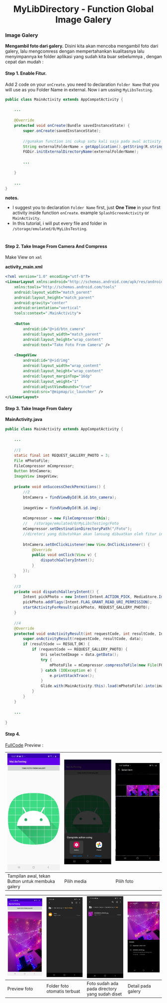 <h1 align="center">
    MyLibDirectory - Function Global Image Galery
</h1>

### Image Galery
**Mengambil foto dari galery.** Disini kita akan mencoba mengambil foto
dari galery, lalu mengcomress dengan mempertahankan kualitasnya lalu
menyimpannya ke folder aplikasi yang sudah kita buar sebelumnya , dengan
cepat dan mudah :

#### Step 1. Enable Fitur.
Add 2 code on your `onCreate`. you need to declaration `Folder Name`
that you will use as you Folder Name in external. Now i am ussing
`MyLibsTesting`.

```java
public class MainActivity extends AppCompatActivity {
    
    ...

    @Override
    protected void onCreate(Bundle savedInstanceState) {
        super.onCreate(savedInstanceState);
        
        //gunakan function ini cukup satu kali saja pada awal activity
        String externalFolderName = getApplication().getString(R.string.app_name); //MyLibsTesting
        FGDir.initExternalDirectoryName(externalFolderName);
        
        ...

    }

    ...
}
```
**notes.**
  - I suggest you to declaration `Folder Name` first, just **One Time** in your first activity inside function `onCreate`. example `SplashScreenActivity` or `MainActivity`.
  - In this tutorial, i will put every file and folder in `/storage/emulated/0/MyLibsTesting`.

#
#### Step 2. Take Image From Camera And Compress
Make View on `xml`

**activity_main.xml**
```xml
<?xml version="1.0" encoding="utf-8"?>
<LinearLayout xmlns:android="http://schemas.android.com/apk/res/android"
    xmlns:tools="http://schemas.android.com/tools"
    android:layout_width="match_parent"
    android:layout_height="match_parent"
    android:gravity="center"
    android:orientation="vertical"
    tools:context=".MainActivity">

    <Button
        android:id="@+id/btn_camera"
        android:layout_width="match_parent"
        android:layout_height="wrap_content"
        android:text="Take Foto From Camera" />

    <ImageView
        android:id="@+id/img"
        android:layout_width="wrap_content"
        android:layout_height="wrap_content"
        android:layout_marginTop="16dp"
        android:layout_weight="1"
        android:adjustViewBounds="true"
        android:src="@mipmap/ic_launcher" />
</LinearLayout>
```


#### Step 3. Take Image From Galery

**MainActivity.java**
```java
public class MainActivity extends AppCompatActivity {

    ...

    //1
    static final int REQUEST_GALLERY_PHOTO = 3;
    File mPhotoFile;
    FileCompressor mCompressor;
    Button btnCamera;
    ImageView imageView;

    private void onSuccessCheckPermitions() {
        //2
        btnCamera = findViewById(R.id.btn_camera);

        imageView = findViewById(R.id.img);

        mCompressor = new FileCompressor(this);
        //   /storage/emulated/0/MyLibsTesting/Foto
        mCompressor.setDestinationDirectoryPath("/Foto");
        //diretori yang dibutuhkan akan lansung dibuatkan oleh fitur ini 

        btnCamera.setOnClickListener(new View.OnClickListener() {
            @Override
            public void onClick(View v) {
                dispatchGalleryIntent();
            }
        });
    }

    //3
    private void dispatchGalleryIntent() {
        Intent pickPhoto = new Intent(Intent.ACTION_PICK, MediaStore.Images.Media.EXTERNAL_CONTENT_URI);
        pickPhoto.addFlags(Intent.FLAG_GRANT_READ_URI_PERMISSION);
        startActivityForResult(pickPhoto, REQUEST_GALLERY_PHOTO);
    }

    //4
    @Override
    protected void onActivityResult(int requestCode, int resultCode, Intent data) {
        super.onActivityResult(requestCode, resultCode, data);
        if (resultCode == RESULT_OK) {
            if (requestCode == REQUEST_GALLERY_PHOTO) {
                Uri selectedImage = data.getData();
                try {
                    mPhotoFile = mCompressor.compressToFile(new File(FGFile.getRealPathFromUri(getApplicationContext(),selectedImage)));
                } catch (IOException e) {
                    e.printStackTrace();
                }
                Glide.with(MainActivity.this).load(mPhotoFile).into(imageView);
            }
        }
    }
    
    ...

}
```

#### Step 4.
[FullCode](https://github.com/gzeinnumer/MyLibDirectory/blob/master/example/TakeImageFromGalery/MainActivity.java) Preview :

| ![](https://github.com/gzeinnumer/MyLibDirectory/blob/master/assets/example17.jpg) | ![](https://github.com/gzeinnumer/MyLibDirectory/blob/master/assets/example18.jpg) | ![](https://github.com/gzeinnumer/MyLibDirectory/blob/master/assets/example19.jpg) |
|:-----------------------------------------------------------------------------------|:-----------------------------------------------------------------------------------|:-----------------------------------------------------------------------------------|
| Tampilan awal, tekan Button untuk membuka galery                                   | Pilih media                                                                        | Pilih foto                                                                         |

| ![](https://github.com/gzeinnumer/MyLibDirectory/blob/master/assets/example20.jpg) | ![](https://github.com/gzeinnumer/MyLibDirectory/blob/master/assets/example13.jpg) | ![](https://github.com/gzeinnumer/MyLibDirectory/blob/master/assets/example21.jpg) | ![](https://github.com/gzeinnumer/MyLibDirectory/blob/master/assets/example22.jpg) |
|:-----------------------------------------------------------------------------------|:-----------------------------------------------------------------------------------|:-----------------------------------------------------------------------------------|:-----------------------------------------------------------------------------------|
| Preview foto                                                                       | Folder foto otomatis terbuat                                                       | Foto sudah ada pada directory yang sudah diset                                     | Detail pada galery                                                                 |
